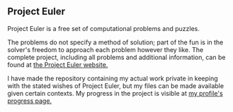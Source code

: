 <h2>Project Euler</h2>
<p>Project Euler is a free set of computational problems and puzzles.<p>
<p>The problems do not specify a method of solution; part of the fun is in the solver's freedom to approach each problem however they like.
The complete project, including all problems and additional information, can be found at <a href="https://projecteuler.net">the Project Euler website.</a></p>
<p>I have made the repository containing my actual work private in keeping with the stated wishes of Project Euler, but my files can be made available given certain contexts.
My progress in the project is visible at <a href="https://projecteuler.net/progress=becquerel">my profile's progress page.</a></p>

